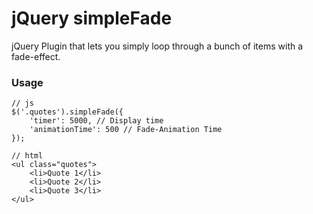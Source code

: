 # jQuery simpleFade

jQuery Plugin that lets you simply loop through a bunch of items with a fade-effect.

### Usage

    // js
    $('.quotes').simpleFade({
        'timer': 5000, // Display time
        'animationTime': 500 // Fade-Animation Time
    });

    // html
    <ul class="quotes">
        <li>Quote 1</li>
        <li>Quote 2</li>
        <li>Quote 3</li>
    </ul>
